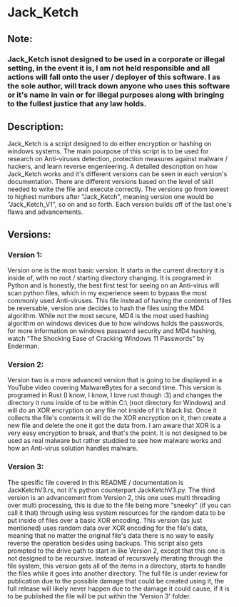 # Jack_Ketch

## Note:

### Jack_Ketch isnot designed to be used in a corporate or illegal setting, in the event it is, I am not held responsible and all actions will fall onto the user / deployer of this software. I as the sole author, will track down anyone who uses this software or it's name in vain or for illegal purposes along with bringing to the fullest justice that any law holds.

## Description:

Jack_Ketch is a script designed to do either encryption or hashing on windows systems. The main pourpose of this script is to be used for research on Anti-viruses detection, protection measures against malware / hackers, and learn reverse engenieering. A detailed description on how Jack_Ketch works and it's different versions can be seen in each version's documentation. There are different versions based on the level of skill needed to write the file and execute correctly. The versions go from lowest to highest numbers after "Jack_Ketch", meaning version one would be "Jack_Ketch_V1", so on and so forth. Each version builds off of the last one's flaws and advancements.

## Versions:

### Version 1:

Version one is the most basic version. It starts in the current directory it is inside of, with no root / starting directory changing. It is programed in Python and is honestly, the best first test for seeing on an Anti-virus will scan python files, which in my experience seem to bypass the most commonly used Anti-viruses. This file instead of having the contents of files be reversable, version one decides to hash the files using the MD4 algorithm. While not the most secure, MD4 is the most used hashing algorithm on windows devices due to how windows holds the passwords, for more information on windows password security and MD4 hashing, watch "The Shocking Ease of Cracking Windows 11 Passwords" by Enderman.

### Version 2:

Version two is a more advanced version that is going to be displayed in a YouTube video covering MalwareBytes for a second time. This version is programed in Rust (I know, I know, I love rust though :3) and changes the directory it runs inside of to be within C:\ (root directory for Windows) and will do an XOR encryption on any file not inside of it's black list. Once it collects the file's contents it will do the XOR encryption on it, then create a new file and delete the one it got the data from. I am aware that XOR is a very easy encryption to break, and that's the point. It is not designed to be used as real malware but rather studdied to see how malware works and how an Anti-virus solution handles malware.

### Version 3:

The spesific file covered in this README / documentation is JackKetchV3.rs, not it's python counterpart JackKetchV3.py. The third version is an advancement from Version 2, this one uses multi threading over multi processing, this is due to the file being more "sneeky" (if you can call it that) through using less system resources for the random data to be put inside of files over a basic XOR encoding. This version (as just mentioned) uses random data over XOR encoding for the file's data, meaning that no matter the original file's data there is no way to easily reverse the operation besides using backups. This script also gets prompted to the drive path to start in like Version 2, except that this one is not designed to be recursive. Instead of recursively itterating through the file system, this version gets all of the items in a directory, starts to handle the files while it goes into another directory. The full file is under review for publication due to the possible damage that could be created using it, the full release will likely never happen due to the damage it could cause, if it is to be published the file will be put within the 'Version 3' folder.
